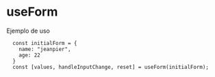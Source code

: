 # useForm

Ejemplo de uso

```
  const initialForm = {
    name: "jeanpier",
    age: 22
  }
  const [values, handleInputChange, reset] = useForm(initialForm);
```
